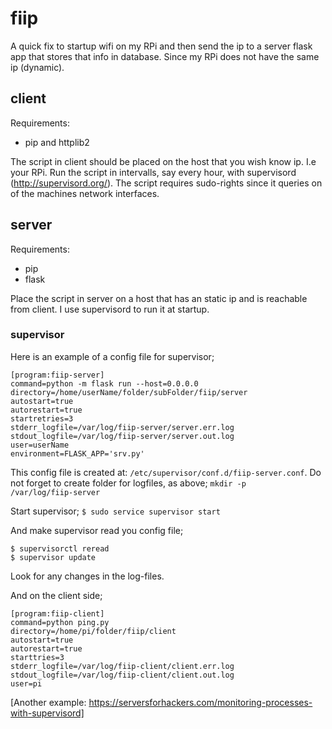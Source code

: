 # fiip

A quick fix to startup wifi on my RPi and then send the ip to a server flask app that stores that info in database.
Since my RPi does not have the same ip (dynamic).

## client
Requirements:
- pip and httplib2

The script in client should be placed on the host that you wish know ip. I.e your RPi.
Run the script in intervalls, say every hour, with supervisord (http://supervisord.org/). The script requires sudo-rights since it queries on of the machines network interfaces.

## server
Requirements:
- pip
- flask

Place the script in server on a host that has an static ip and is reachable from client.
I use supervisord to run it at startup.


### supervisor
Here is an example of a config file for supervisor;

```   
[program:fiip-server]   
command=python -m flask run --host=0.0.0.0   
directory=/home/userName/folder/subFolder/fiip/server   
autostart=true   
autorestart=true   
startretries=3   
stderr_logfile=/var/log/fiip-server/server.err.log   
stdout_logfile=/var/log/fiip-server/server.out.log   
user=userName   
environment=FLASK_APP='srv.py'   
```   


This config file is created at: <code>/etc/supervisor/conf.d/fiip-server.conf</code>.
Do not forget to create folder for logfiles, as above; <code>mkdir -p /var/log/fiip-server</code>

Start supervisor;
<code>$ sudo service supervisor start</code>

And make supervisor read you config file;
```
$ supervisorctl reread
$ supervisor update
```

Look for any changes in the log-files.

And on the client side;

```
[program:fiip-client]
command=python ping.py
directory=/home/pi/folder/fiip/client
autostart=true
autorestart=true
starttries=3
stderr_logfile=/var/log/fiip-client/client.err.log
stdout_logfile=/var/log/fiip-client/client.out.log
user=pi
```


[Another example: https://serversforhackers.com/monitoring-processes-with-supervisord]

